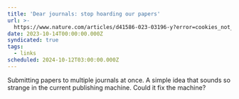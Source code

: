 ```yaml
---
title: 'Dear journals: stop hoarding our papers'
url: >-
  https://www.nature.com/articles/d41586-023-03196-y?error=cookies_not_supported&code=7aa8635c-ce21-4fc4-aa1d-7895b099efe5
date: 2023-10-14T00:00:00.000Z
syndicated: true
tags:
  - links
scheduled: 2024-10-12T03:00:00.000Z
---
```


Submitting papers to multiple journals at once. A simple idea that sounds so strange in the current publishing machine. Could it fix the machine?
